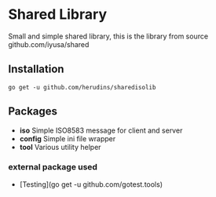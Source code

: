 # Shared Library
Small and simple shared library, this is the library from source github.com/iyusa/shared

## Installation

    go get -u github.com/herudins/sharedisolib

## Packages

- **iso** Simple ISO8583 message for client and server
- **config** Simple ini file wrapper
- **tool** Various utility helper

### external package used

- [Testing](go get -u github.com/gotest.tools)